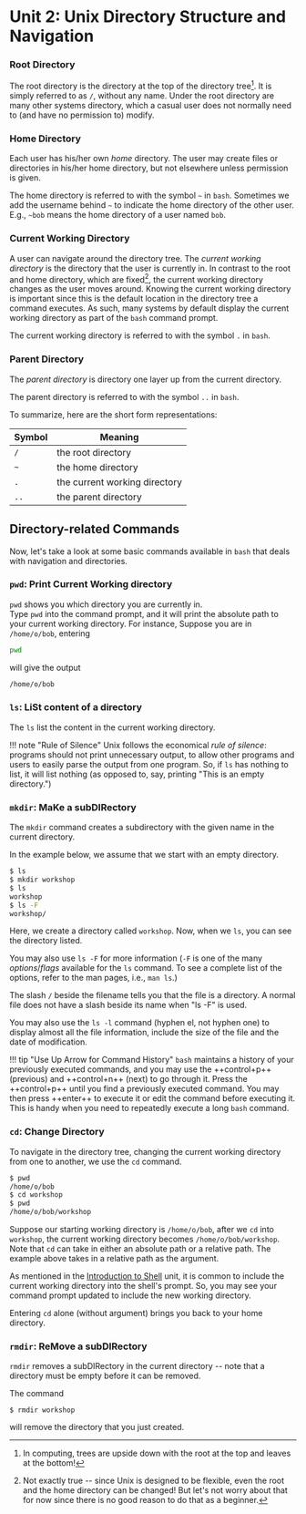 # Unit 2: Unix Directory Structure and Navigation

### Root Directory

The root directory is the directory at the top of the directory tree[^1]. It is
simply referred to as `/`, without any name. Under the root directory are many
other systems directory, which a casual user does not normally need to (and have
no permission to) modify.

[^1]:
    In computing, trees are upside down with the root at the top and leaves at
    the bottom!

### Home Directory

Each user has his/her own _home_ directory. The user may create files or
directories in his/her home directory, but not elsewhere unless permission is
given.

The home directory is referred to with the symbol `~` in `bash`. Sometimes we
add the username behind `~` to indicate the home directory of the other user.
E.g., `~bob` means the home directory of a user named `bob`.

### Current Working Directory

A user can navigate around the directory tree. The _current working directory_
is the directory that the user is currently in. In contrast to the root and home
directory, which are fixed[^2], the current working directory changes as the
user moves around. Knowing the current working directory is important since this
is the default location in the directory tree a command executes. As such, many
systems by default display the current working directory as part of the `bash`
command prompt.

The current working directory is referred to with the symbol `.` in `bash`.

[^2]:
    Not exactly true -- since Unix is designed to be flexible, even the root and
    the home directory can be changed! But let's not worry about that for now
    since there is no good reason to do that as a beginner.

### Parent Directory

The _parent directory_ is directory one layer up from the current directory.

The parent directory is referred to with the symbol `..` in `bash`.

To summarize, here are the short form representations:

| Symbol | Meaning                       |
| ------ | ----------------------------- |
| `/`    | the root directory            |
| `~`    | the home directory            |
| `.`    | the current working directory |
| `..`   | the parent directory          |

## Directory-related Commands

Now, let's take a look at some basic commands available in `bash` that deals
with navigation and directories.

### `pwd`: Print Current Working directory

`pwd` shows you which directory you are currently in.  
Type `pwd` into the command prompt, and it will print the absolute path to your
current working directory. For instance, Suppose you are in `/home/o/bob`,
entering

```Bash
pwd
```

will give the output

```Bash
/home/o/bob
```

### `ls`: LiSt content of a directory

The `ls` list the content in the current working directory.

!!! note "Rule of Silence" Unix follows the economical _rule of silence_:
programs should not print unnecessary output, to allow other programs and users
to easily parse the output from one program. So, if `ls` has nothing to list, it
will list nothing (as opposed to, say, printing "This is an empty directory.")

### `mkdir`: MaKe a subDIRectory

The `mkdir` command creates a subdirectory with the given name in the current
directory.

In the example below, we assume that we start with an empty directory.

```bash
$ ls
$ mkdir workshop
$ ls
workshop
$ ls -F
workshop/
```

Here, we create a directory called `workshop`. Now, when we `ls`, you can see
the directory listed.

You may also use `ls -F` for more information (`-F` is one of the many
_options_/_flags_ available for the `ls` command. To see a complete list of the
options, refer to the man pages, i.e., `man ls`.)

The slash `/` beside the filename tells you that the file is a directory. A
normal file does not have a slash beside its name when "ls -F" is used.

You may also use the `ls -l` command (hyphen el, not hyphen one) to display
almost all the file information, include the size of the file and the date of
modification.

!!! tip "Use Up Arrow for Command History" `bash` maintains a history of your
previously executed commands, and you may use the ++control+p++ (previous) and
++control+n++ (next) to go through it. Press the ++control+p++ until you find a
previously executed command. You may then press ++enter++ to execute it or edit
the command before executing it. This is handy when you need to repeatedly
execute a long `bash` command.

### `cd`: Change Directory

To navigate in the directory tree, changing the current working directory from
one to another, we use the `cd` command.

```Bash
$ pwd
/home/o/bob
$ cd workshop
$ pwd
/home/o/bob/workshop
```

Suppose our starting working directory is `/home/o/bob`, after we `cd` into
`workshop`, the current working directory becomes `/home/o/bob/workshop`. Note
that `cd` can take in either an absolute path or a relative path. The example
above takes in a relative path as the argument.

As mentioned in the [Introduction to Shell](shell.md) unit, it is common to
include the current working directory into the shell's prompt. So, you may see
your command prompt updated to include the new working directory.

Entering `cd` alone (without argument) brings you back to your home directory.

### `rmdir`: ReMove a subDIRectory

`rmdir` removes a subDIRectory in the current directory -- note that a directory
must be empty before it can be removed.

The command

```
$ rmdir workshop
```

will remove the directory that you just created.
